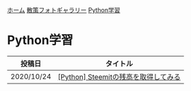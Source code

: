 [ホーム](./) [散策フォトギャラリー](./photogarally.html) [Python学習](./python.html)

# Python学習

|投稿日|タイトル|
|---|---|
|2020/10/24|[[Python] Steemitの残高を取得してみる](https://steemit.com/hive-101145/@yasu/2bhwam-python-steemit)|

